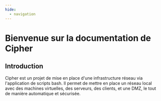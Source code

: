 ```yaml
---
hide:
  - navigation
---
```

# Bienvenue sur la documentation de Cipher

## Introduction

Cipher est un projet de mise en place d'une infrastructure réseau via l'application de scripts bash.
Il permet de mettre en place un réseau local avec des machines virtuelles, des serveurs, des clients, et une DMZ, le tout de manière automatique et sécurisée.
